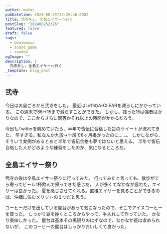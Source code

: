 ```yaml
---
author: matac
pubDatetime: 2024-08-25T23:26:46.000Z
title: 弐寺をし、全島エイサーへ行く
postSlug: "202408252326"
featured: false
draft: false
tags:
  - beatmania
  - sound_game
  - random
ogImage: ""
description: |
  弐寺をし、全島エイサーへ行く
_template: blog_post
---
```


## 弐寺

今日はお昼ごろから弐寺をした。
最近はLv11のA-CLEARを減らしにかかっている。
この週末で86→15まで減らすことができた。
しかし、残った15は強者ばかりなので、ここからさらに同等かそれ以上の時間がかかるだろう。

今日もTwitterを眺めていたら、半年で皆伝に合格した旨のツイートが流れてきた。
早すぎる。私なんか九段→十段で8ヶ月掛かったのに......。
しかしながら、そういう実例があるとあと半年で皆伝合格も夢ではないと思える。
半年で皆伝合格した人がどのような練習をしたのか、気になるところだ。

## 全島エイサー祭り

弐寺の後は全島エイサー祭りに行ってみた。
行ってみたと言っても、散歩がてら寄ってビール1杯飲んで帰ってきた感じだ。
人が多くてなかなか疲れた。エイサーは良かった。
夏を感じさせてくれる。直接エイサーを見ることができるのは、沖縄に住むメリットの１つだと思う。

コーヒーだけを出している屋台があって気になったので、そこでアイスコーヒーを買った。
しっかり豆を挽くところからやって、手入れして作っていた。
かなり美味しかった。
屋台は基本その場限りのはずなので、なかなか質は求められないが、
このコーヒーの屋台はしっかりおいしくて良かった。
